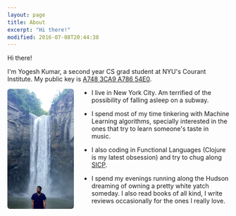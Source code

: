 ```yaml
---
layout: page
title: About
excerpt: "Hi there!"
modified: 2016-07-08T20:44:38
---
```


Hi there!

I'm Yogesh Kumar, a second year CS grad student at NYU's Courant Institute. My public key is [A748 3CA9 A786 54E0](https://keybase.io/ykumards). 

<img data-action="zoom" src="/images/zen_profile.jpg" style="width:30%; float: left; margin-right: 40px; margin-bottom: 15px; border-radius: 6px;">	

- I live in New York City. Am terrified of the possibility of falling asleep on a subway.

- I spend most of my time tinkering with Machine Learning algorithms, specially interested in the ones that try to learn someone's taste in music. 

- I also coding in Functional Languages (Clojure is my latest obsession) and try to chug along [SICP](https://mitpress.mit.edu/sicp/full-text/book/book.html).

- I spend my evenings running along the Hudson dreaming of owning a pretty white yatch someday. I also read books of all kind, I write reviews occasionally for the ones I really love.
